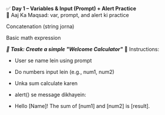 ✅ **Day 1 – Variables & Input (Prompt) + Alert Practice**  
🧠 Aaj Ka Maqsad:
var, prompt, and alert ki practice

Concatenation (string jorna)

Basic math expression

***📘 Task: Create a simple "Welcome Calculator"***
📝 Instructions:
-   User se name lein using prompt

-   Do numbers input lein (e.g., num1, num2)

-   Unka sum calculate karen

-   alert() se message dikhayein:

-   Hello [Name]! The sum of [num1] and [num2] is [result].